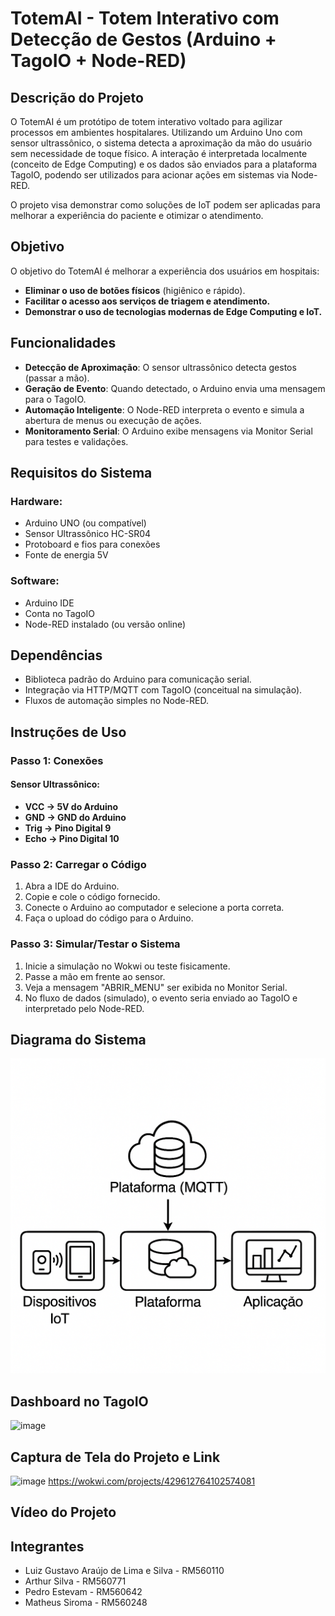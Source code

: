 # TotemAI - Totem Interativo com Detecção de Gestos (Arduino + TagoIO + Node-RED)

## Descrição do Projeto
O TotemAI é um protótipo de totem interativo voltado para agilizar processos em ambientes hospitalares. Utilizando um Arduino Uno com sensor ultrassônico, o sistema detecta a aproximação da mão do usuário sem necessidade de toque físico. A interação é interpretada localmente (conceito de Edge Computing) e os dados são enviados para a plataforma TagoIO, podendo ser utilizados para acionar ações em sistemas via Node-RED.

O projeto visa demonstrar como soluções de IoT podem ser aplicadas para melhorar a experiência do paciente e otimizar o atendimento.

## Objetivo
O objetivo do TotemAI é melhorar a experiência dos usuários em hospitais:

- **Eliminar o uso de botões físicos** (higiênico e rápido).
- **Facilitar o acesso aos serviços de triagem e atendimento.**
- **Demonstrar o uso de tecnologias modernas de Edge Computing e IoT.**

## Funcionalidades
- **Detecção de Aproximação**: O sensor ultrassônico detecta gestos (passar a mão).
- **Geração de Evento**: Quando detectado, o Arduino envia uma mensagem para o TagoIO.
- **Automação Inteligente**: O Node-RED interpreta o evento e simula a abertura de menus ou execução de ações.
- **Monitoramento Serial**: O Arduino exibe mensagens via Monitor Serial para testes e validações.

## Requisitos do Sistema

### Hardware:
- Arduino UNO (ou compatível)
- Sensor Ultrassônico HC-SR04
- Protoboard e fios para conexões
- Fonte de energia 5V

### Software:
- Arduino IDE
- Conta no TagoIO
- Node-RED instalado (ou versão online)

## Dependências
- Biblioteca padrão do Arduino para comunicação serial.
- Integração via HTTP/MQTT com TagoIO (conceitual na simulação).
- Fluxos de automação simples no Node-RED.

## Instruções de Uso

### Passo 1: Conexões
#### Sensor Ultrassônico:
- **VCC → 5V do Arduino**
- **GND → GND do Arduino**
- **Trig → Pino Digital 9**
- **Echo → Pino Digital 10**

### Passo 2: Carregar o Código
1. Abra a IDE do Arduino.
2. Copie e cole o código fornecido.
3. Conecte o Arduino ao computador e selecione a porta correta.
4. Faça o upload do código para o Arduino.

### Passo 3: Simular/Testar o Sistema
1. Inicie a simulação no Wokwi ou teste fisicamente.
2. Passe a mão em frente ao sensor.
3. Veja a mensagem "ABRIR_MENU" ser exibida no Monitor Serial.
4. No fluxo de dados (simulado), o evento seria enviado ao TagoIO e interpretado pelo Node-RED.

## Diagrama do Sistema
<img src="diagrama.png" alt="Diagrama do Projeto" width="600"/>

## Dashboard no TagoIO
![image](https://github.com/user-attachments/assets/7b149317-3530-48c1-8039-d1cb009b5d00)


## Captura de Tela do Projeto e Link
![image](https://github.com/user-attachments/assets/213c8912-ead8-4455-a9f9-bb0680748a7b)
https://wokwi.com/projects/429612764102574081

## Vídeo do Projeto


## Integrantes
- Luiz Gustavo Araújo de Lima e Silva - RM560110
- Arthur Silva - RM560771
- Pedro Estevam - RM560642
- Matheus Siroma - RM560248

